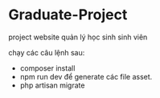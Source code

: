 # Graduate-Project
project website quản lý học sinh sinh viên


chạy các câu lệnh sau: 
- composer install
- npm run dev để generate các file asset.
- php artisan migrate 
